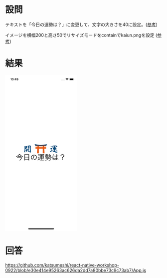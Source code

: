 # 設問

テキストを「今日の運勢は？」に変更して、文字の大きさを40に設定。([参考](https://facebook.github.io/react-native/docs/text.html))

イメージを横幅200と高さ50でリサイズモードをcontainでkaiun.pngを設定 ([参考](https://facebook.github.io/react-native/docs/images))

# 結果
<kbd><img  src="https://github.com/katsumeshi/react-native-workshop-0922/blob/master/docs/assets/ss3.png" height="500"></kbd>

# 回答
https://github.com/katsumeshi/react-native-workshop-0922/blob/e30e414e95263ac626da2dd7a80bbe73c9c73ab7/App.js
